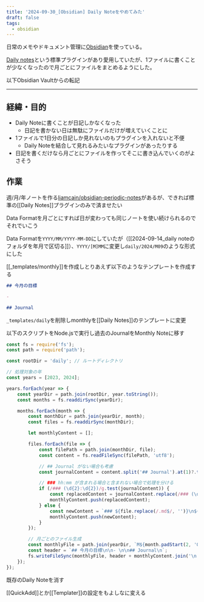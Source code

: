 ```yaml
---
title: '2024-09-30_[Obsidian] Daily Noteをやめてみた'
draft: false
tags:
  - obsidian
---
```

日常のメモやドキュメント管理に[Obsidian](https://obsidian.md/)を使っている。

[Daily notes](https://help.obsidian.md/Plugins/Daily+notes)という標準プラグインがあり愛用していたが、1ファイルに書くことが少なくなったので月ごとにファイルをまとめるようにした。

以下Obsidian Vaultからの転記

---

## 経緯・目的

- Daily Noteに書くことが日記しかなくなった
	- 日記を書かない日は無駄にファイルだけが増えていくことに
- 1ファイルで1日分の日記しか見れないのもプラグインを入れないと不便
	- Daily Noteを結合して見れるみたいなプラグインがあったりする
- 日記を書くだけなら月ごとにファイルを作ってそこに書き込んでいくのがよさそう

## 作業

週/月/年ノートを作る[liamcain/obsidian-periodic-notes](https://github.com/liamcain/obsidian-periodic-notes)があるが、できれば標準の[[Daily Notes]]プラグインのみで済ませたい

Data Formatを月ごとにすれば日が変わっても同じノートを使い続けられるのでそれでいこう

Data Formatを`YYYY/MM/YYYY-MM-DD`にしていたが（[[2024-09-14_daily noteのフォルダを年月で区切る]]）、`YYYY/[M]MM`に変更し`daily/2024/M09`のような形式にした

[[_templates/monthly]]を作成しとりあえず以下のようなテンプレートを作成する
```markdown
## 今月の目標

- 

## Journal
```

`_templates/daily`を削除しmonthlyを[[Daily Notes]]のテンプレートに変更

以下のスクリプトをNode.jsで実行し過去のJournalをMonthly Noteに移す
```javascript
const fs = require('fs');
const path = require('path');

const rootDir = 'daily'; // ルートディレクトリ

// 処理対象の年
const years = [2023, 2024];

years.forEach(year => {
    const yearDir = path.join(rootDir, year.toString());
    const months = fs.readdirSync(yearDir);

    months.forEach(month => {
        const monthDir = path.join(yearDir, month);
        const files = fs.readdirSync(monthDir);

        let monthlyContent = [];

        files.forEach(file => {
            const filePath = path.join(monthDir, file);
            const content = fs.readFileSync(filePath, 'utf8');

            // ## Journal がない場合も考慮
            const journalContent = content.split('## Journal').at(1)?.trim() ?? content;

            // ### hh:mm が含まれる場合と含まれない場合で処理を分ける
            if (/### (\d{2}:\d{2})/g.test(journalContent)) {
                const replacedContent = journalContent.replace(/### (\d{2}:\d{2})/g, `### ${file.replace(/.md$/, '')} $1`);
                monthlyContent.push(replacedContent);
            } else {
                const newContent = `### ${file.replace(/.md$/, '')}\n${journalContent}`;
                monthlyContent.push(newContent);
            }
        });

        // 月ごとのファイル生成
        const monthlyFile = path.join(yearDir, `M${month.padStart(2, '0')}.md`);
        const header = `## 今月の目標\n\n- \n\n## Journal\n`;
        fs.writeFileSync(monthlyFile, header + monthlyContent.join('\n'));
    });
});
```

既存のDaily Noteを消す

[[QuickAdd]]とか[[Templater]]の設定をもよしなに変える

